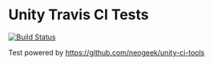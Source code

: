 # Unity Travis CI Tests

[![Build Status](https://travis-ci.org/neogeek/Unity-Travis-CI-Tests.svg?branch=master)](https://travis-ci.org/neogeek/Unity-Travis-CI-Tests)

Test powered by <https://github.com/neogeek/unity-ci-tools>
